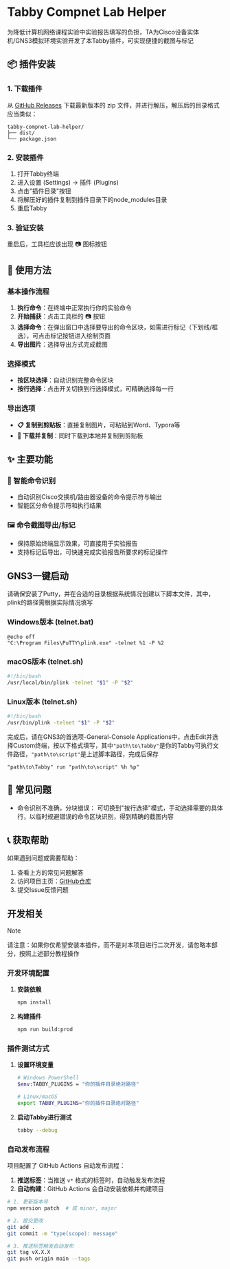 # Tabby Compnet Lab Helper

为降低计算机网络课程实验中实验报告填写的负担，TA为Cisco设备实体机/GNS3模拟环境实验开发了本Tabby插件，可实现便捷的截图与标记

## 📦 插件安装

### 1. 下载插件
从 [GitHub Releases](https://github.com/lvmiao233/tabby-compnet-lab-helper/releases) 下载最新版本的 zip 文件，并进行解压，解压后的目录格式应当类似：

```
tabby-compnet-lab-helper/
├── dist/
└── package.json
```

### 2. 安装插件
1. 打开Tabby终端
2. 进入设置 (Settings) → 插件 (Plugins)
3. 点击"插件目录"按钮
4. 将解压好的插件复制到插件目录下的node_modules目录
5. 重启Tabby

### 3. 验证安装
重启后，工具栏应该出现 📷 图标按钮

## 🚀 使用方法

### 基本操作流程
1. **执行命令**：在终端中正常执行你的实验命令
2. **开始捕获**：点击工具栏的 📷 按钮
3. **选择命令**：在弹出窗口中选择要导出的命令区块，如需进行标记（下划线/框选），可点击标记按钮进入绘制页面
4. **导出图片**：选择导出方式完成截图

### 选择模式
- **按区块选择**：自动识别完整命令区块
- **按行选择**：点击开关切换到行选择模式，可精确选择每一行

### 导出选项
- **📋 复制到剪贴板**：直接复制图片，可粘贴到Word、Typora等
- **💾 下载并复制**：同时下载到本地并复制到剪贴板

## ✨ 主要功能

### 🎯 智能命令识别
- 自动识别Cisco交换机/路由器设备的命令提示符与输出
- 智能区分命令提示符和执行结果

### 🖼️ 命令截图导出/标记
- 保持原始终端显示效果，可直接用于实验报告
- 支持标记后导出，可快速完成实验报告所要求的标记操作

## GNS3一键启动

请确保安装了Putty，并在合适的目录根据系统情况创建以下脚本文件，其中，plink的路径需根据实际情况填写

### Windows版本 (telnet.bat)
```batch
@echo off
"C:\Program Files\PuTTY\plink.exe" -telnet %1 -P %2
```

### macOS版本 (telnet.sh)
```bash
#!/bin/bash
/usr/local/bin/plink -telnet "$1" -P "$2"
```

### Linux版本 (telnet.sh)
```bash
#!/bin/bash
/usr/bin/plink -telnet "$1" -P "$2"
```

完成后，请在GNS3的首选项-General-Console Applications中，点击Edit并选择Custom终端，按以下格式填写，其中`"path\to\Tabby"`是你的Tabby可执行文件路径，`"path\to\script"`是上述脚本路径，完成后保存

```
"path\to\Tabby" run "path\to\script" %h %p"
```

## 🔧 常见问题

* 命令识别不准确，分块错误： 可切换到"按行选择"模式，手动选择需要的具体行，以临时规避错误的命令区块识别，得到精确的截图内容

## 📞 获取帮助

如果遇到问题或需要帮助：
1. 查看上方的常见问题解答
2. 访问项目主页：[GitHub仓库](https://github.com/lvmiao233/tabby-compnet-lab-helper)
3. 提交Issue反馈问题

## 开发相关

> [!NOTE]
>
> 请注意：如果你仅希望安装本插件，而不是对本项目进行二次开发，请忽略本部分，按照上述部分教程操作

### 开发环境配置

1. **安装依赖**
   ```bash
   npm install
   ```

2. **构建插件**
   ```bash
   npm run build:prod
   ```

### 插件测试方式

1. **设置环境变量**
   ```bash
   # Windows PowerShell
   $env:TABBY_PLUGINS = "你的插件目录绝对路径"

   # Linux/macOS
   export TABBY_PLUGINS="你的插件目录绝对路径"
   ```

2. **启动Tabby进行测试**
   ```bash
   tabby --debug
   ```

### 自动发布流程

项目配置了 GitHub Actions 自动发布流程：

1. **推送标签**：当推送 `v*` 格式的标签时，自动触发发布流程
2. **自动构建**：GitHub Actions 会自动安装依赖并构建项目

```bash
# 1. 更新版本号
npm version patch  # 或 minor, major

# 2. 提交更改
git add .
git commit -m "type(scope): message"

# 3. 推送标签触发自动发布
git tag vX.X.X
git push origin main --tags
```